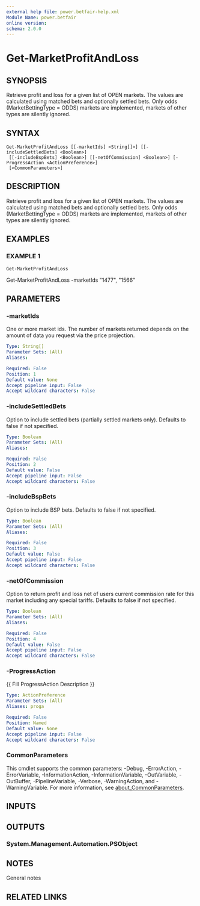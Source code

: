 ```yaml
---
external help file: power.betfair-help.xml
Module Name: power.betfair
online version:
schema: 2.0.0
---
```


# Get-MarketProfitAndLoss

## SYNOPSIS
Retrieve profit and loss for a given list of OPEN markets.
The values are calculated using matched bets and optionally settled bets.
Only odds (MarketBettingType = ODDS) markets  are implemented, markets of other types are silently ignored.

## SYNTAX

```
Get-MarketProfitAndLoss [[-marketIds] <String[]>] [[-includeSettledBets] <Boolean>]
 [[-includeBspBets] <Boolean>] [[-netOfCommission] <Boolean>] [-ProgressAction <ActionPreference>]
 [<CommonParameters>]
```

## DESCRIPTION
Retrieve profit and loss for a given list of OPEN markets.
The values are calculated using matched bets and optionally settled bets.
Only odds (MarketBettingType = ODDS) markets  are implemented, markets of other types are silently ignored.

## EXAMPLES

### EXAMPLE 1
```
Get-MarketProfitAndLoss
```

Get-MarketProfitAndLoss -marketIds "1477", "1566"

## PARAMETERS

### -marketIds
One or more market ids.
The number of markets returned depends on the amount of data you request via the price projection.

```yaml
Type: String[]
Parameter Sets: (All)
Aliases:

Required: False
Position: 1
Default value: None
Accept pipeline input: False
Accept wildcard characters: False
```

### -includeSettledBets
Option to include settled bets (partially settled markets only).
Defaults to false if not specified.

```yaml
Type: Boolean
Parameter Sets: (All)
Aliases:

Required: False
Position: 2
Default value: False
Accept pipeline input: False
Accept wildcard characters: False
```

### -includeBspBets
Option to include BSP bets.
Defaults to false if not specified.

```yaml
Type: Boolean
Parameter Sets: (All)
Aliases:

Required: False
Position: 3
Default value: False
Accept pipeline input: False
Accept wildcard characters: False
```

### -netOfCommission
Option to return profit and loss net of users current commission rate for this market including any special tariffs.
Defaults to false if not specified.

```yaml
Type: Boolean
Parameter Sets: (All)
Aliases:

Required: False
Position: 4
Default value: False
Accept pipeline input: False
Accept wildcard characters: False
```

### -ProgressAction
{{ Fill ProgressAction Description }}

```yaml
Type: ActionPreference
Parameter Sets: (All)
Aliases: proga

Required: False
Position: Named
Default value: None
Accept pipeline input: False
Accept wildcard characters: False
```

### CommonParameters
This cmdlet supports the common parameters: -Debug, -ErrorAction, -ErrorVariable, -InformationAction, -InformationVariable, -OutVariable, -OutBuffer, -PipelineVariable, -Verbose, -WarningAction, and -WarningVariable. For more information, see [about_CommonParameters](http://go.microsoft.com/fwlink/?LinkID=113216).

## INPUTS

## OUTPUTS

### System.Management.Automation.PSObject
## NOTES
General notes

## RELATED LINKS

